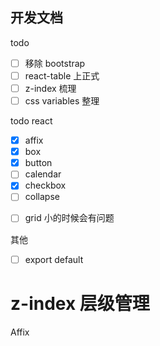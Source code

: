 ## 开发文档

todo

- [ ] 移除 bootstrap
- [ ] react-table 上正式
- [ ] z-index 梳理
- [ ] css variables 整理

todo react

- [x] affix
- [x] box
- [x] button
- [ ] calendar
- [x] checkbox
- [ ] collapse

* [ ] grid 小的时候会有问题

其他

- [ ] export default

# z-index 层级管理

Affix
